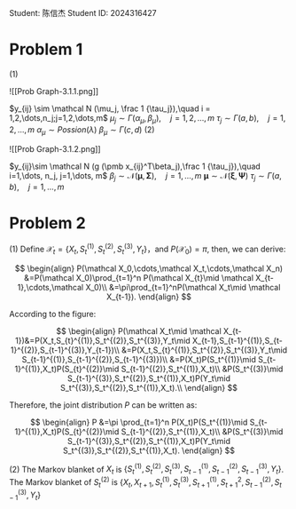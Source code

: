 Student: 陈信杰
Student ID: 2024316427
# Problem 1
(1)

![[Prob Graph-3.1.1.png]]

$y_{ij} \sim \mathcal N (\mu_j, \frac 1 {\tau_j}),\quad i = 1,2,\dots,n_j;j=1,2,\dots,m$
$\mu_j \sim \Gamma (\alpha_\mu, \beta_\mu),\quad j=1,2,\dots,m$
$\tau_j \sim \Gamma (a, b),\quad j =1,2,\dots,m$
$\alpha_\mu \sim Possion (\lambda)$
$\beta_\mu \sim \Gamma (c, d)$
(2)

![[Prob Graph-3.1.2.png]]

$y_{ij}\sim \mathcal N (g (\pmb x_{ij}^T\beta_j),\frac 1 {\tau_j}),\quad i=1,\dots, n_j, j=1,\dots, m$
$\beta_j \sim \mathcal N (\pmb \mu, \pmb \Sigma),\quad j=1,\dots, m$
$\pmb \mu \sim\mathcal N(\pmb \xi, \pmb \Psi)$
$\tau_j \sim \Gamma (a, b),\quad j =1,\dots, m$

# Problem 2
(1) Define $\mathcal X_t = \{X_t, S_{t}^{(1)}, S_{t}^{(2)}, S_{t}^{(3)}, Y_t \}$，and $P (\mathcal X_0) = \pi$, then, we can derive:

$$
\begin{align}
P(\mathcal X_0,\cdots,\mathcal X_t,\cdots,\mathcal X_n) &=P(\mathcal X_0)\prod_{t=1}^n P(\mathcal X_{t}\mid \mathcal X_{t-1},\cdots,\mathcal X_0)\\
&=\pi\prod_{t=1}^nP(\mathcal X_t\mid \mathcal X_{t-1}).
\end{align}
$$

According to the figure:

$$
\begin{align}
P(\mathcal X_t\mid \mathcal X_{t-1})&=P(X_t,S_{t}^{(1)},S_t^{(2)},S_t^{(3)},Y_t\mid X_{t-1},S_{t-1}^{(1)},S_{t-1}^{(2)},S_{t-1}^{(3)},Y_{t-1})\\
&=P(X_t,S_{t}^{(1)},S_t^{(2)},S_t^{(3)},Y_t\mid S_{t-1}^{(1)},S_{t-1}^{(2)},S_{t-1}^{(3)})\\
&=P(X_t)P(S_t^{(1)}\mid S_{t-1}^{(1)},X_t)P(S_{t}^{(2)}\mid S_{t-1}^{(2)},S_t^{(1)},X_t)\\
&P(S_t^{(3)}\mid S_{t-1}^{(3)},S_t^{(2)},S_t^{(1)},X_t)P(Y_t\mid S_t^{(3)},S_t^{(2)},S_t^{(1)},X_t).\\
\end{align}
$$

Therefore, the joint distribution $P$ can be written as:

$$
\begin{align}
P &=\pi \prod_{t=1}^n P(X_t)P(S_t^{(1)}\mid S_{t-1}^{(1)},X_t)P(S_{t}^{(2)}\mid S_{t-1}^{(2)},S_t^{(1)},X_t)\\
&P(S_t^{(3)}\mid S_{t-1}^{(3)},S_t^{(2)},S_t^{(1)},X_t)P(Y_t\mid S_t^{(3)},S_t^{(2)},S_t^{(1)},X_t).
\end{align}
$$

(2) The Markov blanket of $X_t$ is $\{S_{t}^{(1)},S_t^{(2)},S_t^{(3)},S_{t-1}^{(1)},S_{t-1}^{(2)},S_{t-1}^{(3)},Y_t\}$. The Markov blanket of $S_t^{(2)}$ is $\{X_t,X_{t+1},S_{t}^{(1)},S_t^{(3)},S_{t+1}^{(1)},S_{t+1}^2,S_{t-1}^{(2)},S_{t-1}^{(3)},Y_t\}$



